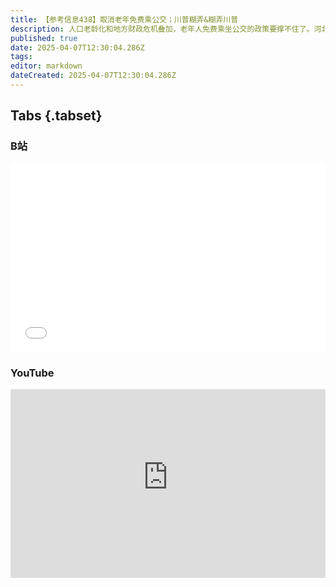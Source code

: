 ```yaml
---
title: 【参考信息438】取消老年免费乘公交；川普糊弄&糊弄川普
description: 人口老龄化和地方财政危机叠加，老年人免费乘坐公交的政策要撑不住了。河北赤城县因为财政补贴不到位，拟取优惠，再办理老年卡。多地网民高速上拍到智驾警示语。对于美国拟加征关税，人民日报今天发文《集中精力办好自己的事》，称“天塌不下来”。特朗普政府关税的计算方式很“糊弄”，但除了中欧加等少数经济体，大部分国家没有意愿也没有能力报复。北约的欧洲成员商讨扩大对军费的定义，以满足特朗普的要求。欧佩克逆市扩大增产。
published: true
date: 2025-04-07T12:30:04.286Z
tags: 
editor: markdown
dateCreated: 2025-04-07T12:30:04.286Z
---
```


## Tabs {.tabset}
### B站
<div style="position: relative; padding: 30% 45%;">
<iframe style="position: absolute; width: 100%; height: 100%; left: 0; top: 0;" src="//player.bilibili.com/player.html?&bvid=BV1nCR1YCERm&page=1&as_wide=1&high_quality=1&danmaku=1&autoplay=0" scrolling="no" border="0" frameborder="no" framespacing="0" allowfullscreen="true"></iframe>
</div>

### YouTube
<div style="position: relative; padding: 30% 45%;">
<iframe style="position: absolute; top: 0; left: 0; width: 100%; height: 100%;" src="https://www.youtube-nocookie.com/embed/YouTubeVID" title="YouTube video player" frameborder="0" allow="accelerometer; autoplay; clipboard-write; encrypted-media; gyroscope; picture-in-picture" allowfullscreen></iframe>
</div>


